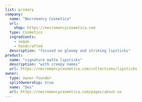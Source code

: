 ```yaml
---
list: primary
company:
  name: "Necromancy Cosmetica"
  url:
    shop: https://necromancycosmetica.com
  type: Cosmetics
  ingredients:
    - vegan
    - handcrafted
  description: "focused on gloomy and striking lipsticks"
product:
  name: "signature matte lipsticks"
  description: "with creepy names"
  url: https://necromancycosmetica.com/collections/lipsticks
owner:
  type: owner-founder
  splitOwnership: true
  name: "Des"
  url: https://necromancycosmetica.com/pages/about-us
---
```

